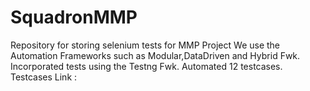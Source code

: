 # SquadronMMP
Repository for storing selenium tests for MMP Project
We use the Automation Frameworks such as Modular,DataDriven and Hybrid Fwk.
Incorporated tests using the Testng Fwk.
Automated 12 testcases. 
Testcases Link : 

